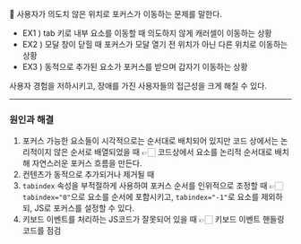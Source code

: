 🚨 사용자가  의도치 않은 위치로 포커스가 이동하는 문제를 말한다.
- EX1 ) tab 키로 내부 요소를 이동할 때 의도하지 않게 캐러셀이 이동하는 상황
- EX2 ) 모달 창이 닫힐 때 포커스가 모달 열기 전 위치가 아닌 다른 위치로 이동하는 상황
- EX3 ) 동적으로 추가된 요소가 포커스를 받으며 갑자기 이동하는 상황

사용자 경험을 저하시키고, 장애를 가진 사용자들의 접근성을 크게 해칠 수 있다.

---
### 원인과 해결
1. 포커스 가능한 요소들이 시각적으로는 순서대로 배치되어 있지만 코드 상에서는 논리적이지 않은 순서로 배열되었을 때
	👉🏻 코드상에서 요소를 논리적 순서대로 배치해 자연스러운 포커스 흐름을 만든다.
2. 컨텐츠가 동적으로 추가되거나 제거될 때
3. `tabindex` 속성을 부적절하게 사용하여 포커스 순서를 인위적으로 조정할 때
	👉🏻`tabindex="0"`으로 요소를 순서에 포함시키고, `tabindex="-1"`로 요소를 제외하되, JS로 포커스를 설정할 수 있다.
4. 키보드 이벤트를 처리하는 JS코드가 잘못되어 있을 때
	👉🏻 키보드 이벤트 핸들링 코드를 점검